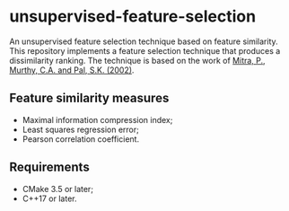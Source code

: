 # unsupervised-feature-selection
An unsupervised feature selection technique based on feature similarity.
This repository implements a feature selection technique that produces a dissimilarity ranking. The technique is based on the work of [Mitra, P., Murthy, C.A. and Pal, S.K. (2002)](https://ieeexplore.ieee.org/abstract/document/990133).

## Feature similarity measures
- Maximal information compression index;
- Least squares regression error;
- Pearson correlation coefficient.

## Requirements
- CMake 3.5 or later;
- C++17 or later.
